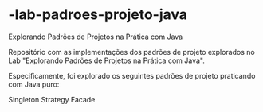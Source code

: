 # -lab-padroes-projeto-java
Explorando Padrões de Projetos na Prática com Java

Repositório com as implementações dos padrões de projeto explorados no Lab "Explorando Padrões de Projetos na Prática com Java". 

Especificamente, foi explorado os seguintes padrões de projeto praticando com Java puro:

Singleton
Strategy
Facade
